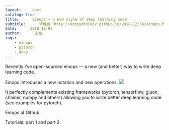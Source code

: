 ```yaml
---
layout:     post
catalog: true
title:      Einops — a new style of deep learning code
subtitle:      转载自：http://arogozhnikov.github.io/2018/12/06/einops.html
date:      2018-12-06
author:      未知
tags:
    - einops
    - pytorch
    - deep
---
```


Recently I’ve open-sourced einops 
— a new (and better) way to write deep learning code.

Einops introduces a new notation and new operations.
![](http://arogozhnikov.github.io/images/einops/einops_video.gif)


It perfectly complements existing frameworks (pytorch, tensorflow, gluon, chainer, numpy and others)
allowing you to write better deep learning code (see examples for pytorch).

Einops at Github

Tutorials: part 1 
and part 2.
